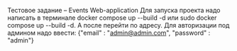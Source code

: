 Тестовое задание – Events Web-application
Для запуска проекта надо написать в терминале docker compose up --build -d или sudo docker compose up --build -d. А после перейти по адресу. Для авторизации под админом надо ввести: {"email" : "admin@admin.com", "password" : "admin"}
